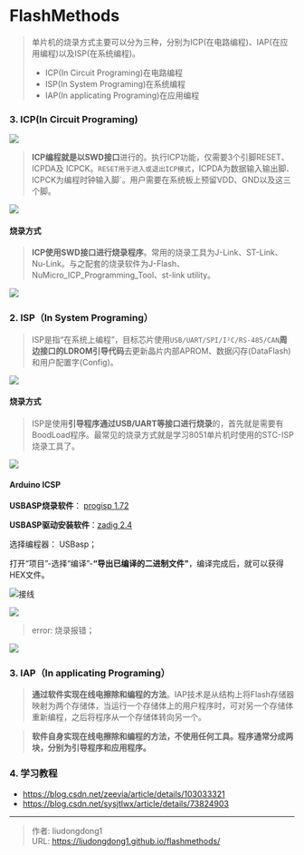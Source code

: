 # FlashMethods


> 单片机的烧录方式主要可以分为三种，分别为ICP(在电路编程)、IAP(在应用编程)以及ISP(在系统编程)。
>
> - ICP(In Circuit Programing)在电路编程
> - ISP(In System Programing)在系统编程
> - IAP(In applicating Programing)在应用编程

### 3. ICP(In Circuit Programing)

![](https://lddpicture.oss-cn-beijing.aliyuncs.com/picture/image-20210120193334284.png)

> **ICP编程就是以SWD接口**进行的。执行ICP功能，仅需要3个引脚RESET、ICPDA及 ICPCK。`RESET用于进入或退出ICP模式`，ICPDA为数据输入输出脚`，`ICPCK为编程时钟输入脚`。用户需要在系统板上预留VDD、GND以及这三个脚。

![](https://lddpicture.oss-cn-beijing.aliyuncs.com/picture/image-20210120193524020.png)

#### 烧录方式

> **ICP使用SWD接口进行烧录程序**。常用的烧录工具为J-Link、ST-Link、Nu-Link。与之配套的烧录软件为J-Flash、NuMicro_ICP_Programming_Tool、st-link utility。

![](https://lddpicture.oss-cn-beijing.aliyuncs.com/picture/image-20210120193910303.png)

### 2. **ISP（In System Programing）**

> ISP是指“在系统上编程”，目标芯片使用`USB/UART/SPI/I²C/RS-485/CAN`**周边接口的LDROM引导代码**去更新晶片内部APROM、数据闪存(DataFlash)和用户配置字(Config)。

![](https://lddpicture.oss-cn-beijing.aliyuncs.com/picture/image-20210120193730367.png)

#### 烧录方式

> ISP是使用**引导程序通过USB/UART等接口进行烧录**的，首先就是需要有BoodLoad程序。最常见的烧录方式就是学习8051单片机时使用的STC-ISP烧录工具了。

![](https://lddpicture.oss-cn-beijing.aliyuncs.com/picture/image-20210120193947504.png)

#### Arduino ICSP

**USBASP烧录软件**： [progisp 1.72](https://pan.baidu.com/s/1xbX7V6qABuUMg0nO3t07Ag)

**USBASP驱动安装软件**：[zadig 2.4](https://pan.baidu.com/s/1eFpTzZU7ERWW3_B7WalFXA)

选择编程器： USBasp；

打开“项目”-选择“编译”-**“导出已编译的二进制文件"**，编译完成后，就可以获得HEX文件。

![接线](https://lddpicture.oss-cn-beijing.aliyuncs.com/picture/image-20210120195419448.png)

![](https://lddpicture.oss-cn-beijing.aliyuncs.com/picture/image-20210120195203228.png)

> error: 烧录报错；

![](https://lddpicture.oss-cn-beijing.aliyuncs.com/picture/image-20210120201126976.png)

### 3. **IAP（In applicating Programing）**

> **通过软件实现在线电擦除和编程的方法**。IAP技术是从结构上将Flash存储器映射为两个存储体，当运行一个存储体上的用户程序时，可对另一个存储体重新编程，之后将程序从一个存储体转向另一个。

> **软件自身实现在线电擦除和编程的方法，不使用任何工具。程序通常分成两块，分别为引导程序和应用程序。**

### 4. 学习教程

- https://blog.csdn.net/zeevia/article/details/103033321
- https://blog.csdn.net/sysjtlwx/article/details/73824903

---

> 作者: liudongdong1  
> URL: https://liudongdong1.github.io/flashmethods/  

